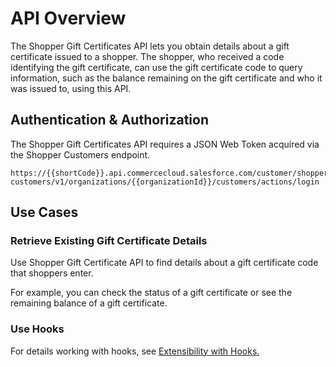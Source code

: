# API Overview

The Shopper Gift Certificates API lets you obtain details about a gift certificate issued to a shopper. The shopper, who received a code identifying the gift certificate, can use the gift certificate code to query information, such as the balance remaining on the gift certificate and who it was issued to, using this API.

## Authentication & Authorization

The Shopper Gift Certificates API requires a JSON Web Token acquired via the Shopper Customers endpoint.

```
https://{{shortCode}}.api.commercecloud.salesforce.com/customer/shopper-customers/v1/organizations/{{organizationId}}/customers/actions/login
```

## Use Cases

### Retrieve Existing Gift Certificate Details

Use Shopper Gift Certificate API to find details about a gift certificate code that shoppers enter.

For example, you can check the status of a gift certificate or see the remaining balance of a gift certificate.

### Use Hooks

For details working with hooks, see [Extensibility with Hooks.](https://developer.salesforce.com/docs/commerce/commerce-api/guide/extensibility_via_hooks.html)
